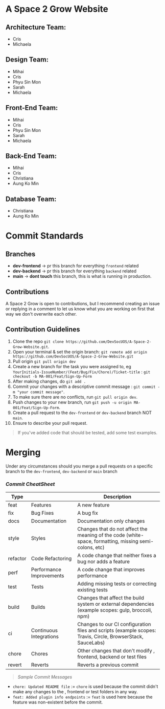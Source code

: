 # A Space 2 Grow Website
## Architecture Team:
- Cris
- Michaela

## Design Team:
- Mihai
- Cris
- Phyu Sin Mon
- Sarah
- Michaela

## Front-End Team:
- Mihai
- Cris
- Phyu Sin Mon
- Sarah
- Michaela

## Back-End Team:
- Mihai
- Cris
- Christiana
- Aung Ko Min

## Database Team: 
- Christiana
- Aung Ko Min



# Commit Standards

## Branches

- **dev-frontend** -> pr this branch for everything `frontend` related
- **dev-backend** -> pr this branch for everything `backend` related
- **main** -> **dont touch** this branch, this is what is running in production.

## Contributions

A Space 2 Grow is open to contributions, but I recommend creating an issue or replying in a comment to let us know what you are working on first that way we don't overwrite each other.

## Contribution Guidelines

1. Clone the repo `git clone https://github.com/DevSocUOS/A-Space-2-Grow-Website.git`.
2. Open your terminal & set the origin branch: `git remote add origin https://github.com/DevSocUOS/A-Space-2-Grow-Website.git`
3. Pull origin `git pull origin dev`
4. Create a new branch for the task you were assigned to, eg `YourInitials-IssueNumber/(Feat/Bug/Fix/Chore)/Ticket-title` : `git checkout -b MA-001/Feat/Sign-Up-Form`
5. After making changes, do `git add .`
6. Commit your changes with a descriptive commit message : `git commit -m "your commit message"`.
7. To make sure there are no conflicts, run `git pull origin dev`.
8. Push changes to your new branch, run `git push -u origin MA-001/Feat/Sign-Up-Form`.
9. Create a pull request to the `dev-frontend` or `dev-backend` branch NOT `main`.
10. Ensure to describe your pull request.

> If you've added code that should be tested, add some test examples.

# Merging

Under any circumstances should you merge a pull requests on a specific branch to the `dev-frontend`, `dev-backend` or `main` branch

### _Commit CheatSheet_

| Type     |                          | Description                                                                                                 |
| -------- | ------------------------ | ----------------------------------------------------------------------------------------------------------- |
| feat     | Features                 | A new feature                                                                                               |
| fix      | Bug Fixes                | A bug fix                                                                                                   |
| docs     | Documentation            | Documentation only changes                                                                                  |
| style    | Styles                   | Changes that do not affect the meaning of the code (white-space, formatting, missing semi-colons, etc)      |
| refactor | Code Refactoring         | A code change that neither fixes a bug nor adds a feature                                                   |
| perf     | Performance Improvements | A code change that improves performance                                                                     |
| test     | Tests                    | Adding missing tests or correcting existing tests                                                           |
| build    | Builds                   | Changes that affect the build system or external dependencies (example scopes: gulp, broccoli, npm)         |
| ci       | Continuous Integrations  | Changes to our CI configuration files and scripts (example scopes: Travis, Circle, BrowserStack, SauceLabs) |
| chore    | Chores                   | Other changes that don't modify , frontend, backend or test files                                                    |
| revert   | Reverts                  | Reverts a previous commit                                                                                   |

> _Sample Commit Messages_

- `chore: Updated README file` := `chore` is used because the commit didn't make any changes to the , frontend or test folders in any way.
- `feat: Added plugin info endpoints` := `feat` is used here because the feature was non-existent before the commit.
